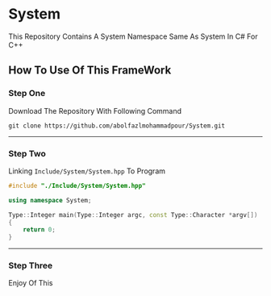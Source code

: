 # System

This Repository Contains A System Namespace Same As System In C# For C++

## How To Use Of This FrameWork

### Step One

Download The Repository With Following Command

`git clone https://github.com/abolfazlmohammadpour/System.git`

---

### Step Two

Linking `Include/System/System.hpp` To Program

```c++
#include "./Include/System/System.hpp"

using namespace System;

Type::Integer main(Type::Integer argc, const Type::Character *argv[])
{
    return 0;
}
```

---

### Step Three

Enjoy Of This
    
